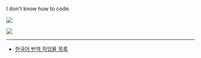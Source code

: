 I don't know how to code.  


![](https://github-readme-stats.vercel.app/api?username=DominoKorean&show_icons=true&theme=one_dark_pro)  


[![](https://img.shields.io/badge/Dominokorean_Official_Discord_Server-5865F2?style=for-the-badge&logo=Discord&logoColor=white)](https://discord.gg/D5zEJx3AFE)

---

- [한국어 번역 작업물 목록](/md/transllations.md)
